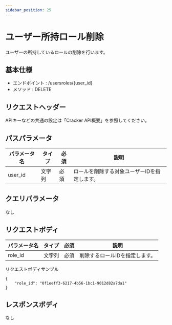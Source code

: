 ```yaml
---
sidebar_position: 25
---
```


# ユーザー所持ロール削除
ユーザーの所持しているロールの削除を行います。

## 基本仕様
- エンドポイント : /usersroles/{user_id}
- メソッド : DELETE

## リクエストヘッダー
APIキーなどの共通の設定は「Cracker API概要」を参照してください。

## パスパラメータ

|パラメータ名|タイプ|必須|説明|
|----|----|----|----|
|user_id|文字列|必須|ロールを削除する対象ユーザーIDを指定します。|

## クエリパラメータ
なし

## リクエストボディ
|パラメータ名|タイプ|必須|説明|
|----|----|----|----|
|role_id|文字列|必須|削除するロールIDを指定します。|

リクエストボディサンプル
```
{
    "role_id": "0f1eeff3-6217-4b56-1bc1-9012d82a7da1"
}
```

## レスポンスボディ
なし
